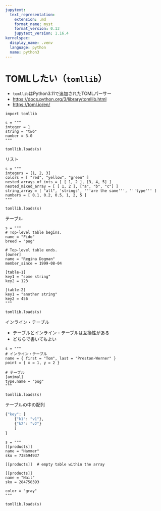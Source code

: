 ```yaml
---
jupytext:
  text_representation:
    extension: .md
    format_name: myst
    format_version: 0.13
    jupytext_version: 1.16.4
kernelspec:
  display_name: .venv
  language: python
  name: python3
---
```


# TOMLしたい（`tomllib`）

- `tomllib`はPython3.11で追加されたTOMLパーサー
- https://docs.python.org/3/library/tomllib.html
- https://toml.io/en/

```{code-cell} ipython3
import tomllib
```

```{code-cell} ipython3
s = """
integer = 1
string = "two"
number = 3.0
"""

tomllib.loads(s)
```

リスト

```{code-cell} ipython3
s = """
integers = [1, 2, 3]
colors = [ "red", "yellow", "green" ]
nested_arrays_of_ints = [ [ 1, 2 ], [3, 4, 5] ]
nested_mixed_array = [ [ 1, 2 ], ["a", "b", "c"] ]
string_array = [ "all", 'strings', '''are the same''', '''type''' ]
numbers = [ 0.1, 0.2, 0.5, 1, 2, 5 ]
"""

tomllib.loads(s)
```

テーブル

```{code-cell} ipython3
s = """
# Top-level table begins.
name = "Fido"
breed = "pug"

# Top-level table ends.
[owner]
name = "Regina Dogman"
member_since = 1999-08-04

[table-1]
key1 = "some string"
key2 = 123

[table-2]
key1 = "another string"
key2 = 456
"""

tomllib.loads(s)
```

インライン・テーブル

- テーブルとインライン・テーブルは互換性がある
- どちらで書いてもよい

```{code-cell} ipython3
s = """
# インライン・テーブル
name = { first = "Tom", last = "Preston-Werner" }
point = { x = 1, y = 2 }

# テーブル
[animal]
type.name = "pug" 
"""

tomllib.loads(s)
```

テーブルの中の配列

```python
{"key": [
    {"k1": "v1"},
    {"k2": "v2"}
    ]
}
```

```{code-cell} ipython3
s = """
[[products]]
name = "Hammer"
sku = 738594937

[[products]]  # empty table within the array

[[products]]
name = "Nail"
sku = 284758393

color = "gray"
"""

tomllib.loads(s)
```
